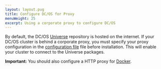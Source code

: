 ```yaml
---
layout: layout.pug
title: Configure DC/OS for Proxy
menuWeight: 25
excerpt: Using a corporate proxy to configure DC/OS
---
```



By default, the DC/OS [Universe](https://github.com/mesosphere/universe) repository is hosted on the internet. If your DC/OS cluster is behind a corporate proxy, you must specify your proxy configuration in the [configuration file](/1.11/installing/ent/custom/configuration/configuration-parameters/#use-proxy) file before installation. This will enable your cluster to connect to the Universe packages.

**Important:** You should also configure a HTTP proxy for [Docker](https://docs.docker.com/engine/admin/systemd/#/http-proxy).
